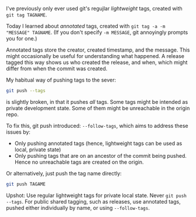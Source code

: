 <!--
.. title: TIL: Git Annotated Tags
.. slug: til-git-annotated-tags
.. date: 2020-10-17 00:40:24 UTC-05:00
.. tags: git,version-control,tags
.. category: 
.. link: 
.. description: 
.. type: text
-->

I've previously only ever used git's regujlar _lightweight_ tags, created with
`git tag TAGNAME`.

Today I learned about _annotated_ tags, created with `git tag -a -m "MESSAGE"
TAGNAME`. (If you don't specify `-m MESSAGE`, git annoyingly prompts you for
one.)

Annotated tags store the creator, created timestamp, and the message. This
might occasionally be useful for understanding what happened. A release tagged
this way shows us who created the release, and when, which might differ from
when the commit was created.

My habitual way of pushing tags to the sever:

```bash
git push --tags
```

is slightly broken, in that it pushes *all* tags. Some tags might be intended
as private development state. Some of them might be unreachable in the origin
repo.

To fix this, git push introduced: `--follow-tags`, which aims to address these
issues by:

* Only pushing annotated tags (hence, lightweight tags can be used as local,
  private state)
* Only pushing tags that are on an ancestor of the commit being pushed. Hence
  no unreachable tags are created on the origin.

Or alternatively, just push the tag name directly:

```bash
git push TAGAME
```

Upshot: Use regular lightweight tags for private local state. Never `git push
--tags`. For public shared tagging, such as releases, use annotated tags,
pushed either individually by name, or using `--follow-tags`.

